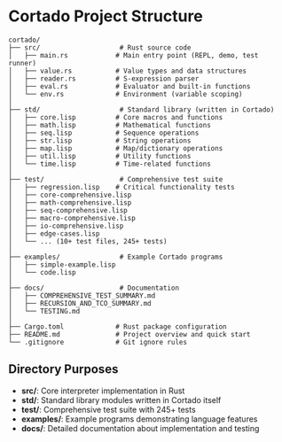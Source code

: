 # Cortado Project Structure

```
cortado/
├── src/                    # Rust source code
│   ├── main.rs            # Main entry point (REPL, demo, test runner)
│   ├── value.rs           # Value types and data structures
│   ├── reader.rs          # S-expression parser
│   ├── eval.rs            # Evaluator and built-in functions
│   └── env.rs             # Environment (variable scoping)
│
├── std/                    # Standard library (written in Cortado)
│   ├── core.lisp          # Core macros and functions
│   ├── math.lisp          # Mathematical functions
│   ├── seq.lisp           # Sequence operations
│   ├── str.lisp           # String operations
│   ├── map.lisp           # Map/dictionary operations
│   ├── util.lisp          # Utility functions
│   └── time.lisp          # Time-related functions
│
├── test/                   # Comprehensive test suite
│   ├── regression.lisp    # Critical functionality tests
│   ├── core-comprehensive.lisp
│   ├── math-comprehensive.lisp
│   ├── seq-comprehensive.lisp
│   ├── macro-comprehensive.lisp
│   ├── io-comprehensive.lisp
│   ├── edge-cases.lisp
│   └── ... (10+ test files, 245+ tests)
│
├── examples/               # Example Cortado programs
│   ├── simple-example.lisp
│   └── code.lisp
│
├── docs/                   # Documentation
│   ├── COMPREHENSIVE_TEST_SUMMARY.md
│   ├── RECURSION_AND_TCO_SUMMARY.md
│   └── TESTING.md
│
├── Cargo.toml             # Rust package configuration
├── README.md              # Project overview and quick start
└── .gitignore             # Git ignore rules
```

## Directory Purposes

- **src/**: Core interpreter implementation in Rust
- **std/**: Standard library modules written in Cortado itself
- **test/**: Comprehensive test suite with 245+ tests
- **examples/**: Example programs demonstrating language features
- **docs/**: Detailed documentation about implementation and testing